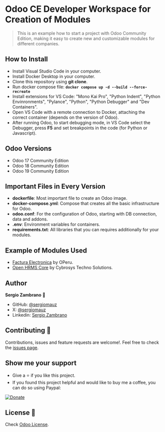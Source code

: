 # Odoo CE Developer Workspace for Creation of Modules

>This is an example how to start a project with Odoo Community Edition, making it easy to create new and customizable modules for different companies.

## How to Install

- Install Visual Studio Code in your computer.
- Install Docker Desktop in your computer.
- Clone this repository using **git clone**.
- Run docker compose file: **``docker compose up -d --build --force-recreate``**
- Install extensions for VS Code: "Mono Kai Pro", "Python Indent", "Python Envinronments", "Pylance", "Python", "Python Debugger" and "Dev Containers".
- Open VS Code with a remote connection to Docker, attaching the correct container (depends on the version of Odoo).
- After running Odoo, to start debugging mode, in VS Code select the Debugger, press **F5** and set breakpoints in the code (for Python or Javascript).

## Odoo Versions

- Odoo 17 Community Edition
- Odoo 18 Community Edition
- Odoo 19 Community Edition

## Important Files in Every Version

- **dockerfile**: Most important file to create an Odoo image.
- **docker-compose.yml**: Compose that creates all the basic infrastructure for Odoo.
- **odoo.conf**: For the configuration of Odoo, starting with DB connection, data and addons.
- **.env**: Environment variables for containers.
- **requirements.txt**: All libraries that you can requires additionally for your modules.

## Example of Modules Used

- [Factura Electronica](https://apps.odoo.com/apps/modules/18.0/l10n_pe_edi_odoofact) by OPeru.
- [Open HRMS Core](https://apps.odoo.com/apps/modules/19.0/ohrms_core) by Cybrosys Techno Solutions.

## Author

**Sergio Zambrano** 👤

- GitHub: [@sergiomauz](https://github.com/sergiomauz)
- X: [@sergiomauz](https://x.com/sergiomauz)
- Linkedin: [Sergio Zambrano](https://www.linkedin.com/in/sergiomauz/)

## Contributing 🤝

Contributions, issues and feature requests are welcome!. Feel free to check the [issues page](../../issues/).

## Show me your support

- Give a ⭐️ if you like this project.
- If you found this project helpful and would like to buy me a coffee, you can do so using Paypal:

[![Donate](https://www.paypalobjects.com/en_US/i/btn/btn_donateCC_LG.gif)](https://www.paypal.com/donate?business=sergio.mauz88@gmail.com&currency_code=USD)

## License 📝

Check [Odoo License](https://www.odoo.com/documentation/19.0/legal/licenses.html).
